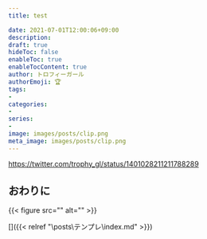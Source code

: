 ```yaml
---
title: test

date: 2021-07-01T12:00:06+09:00
description: 
draft: true
hideToc: false
enableToc: true
enableTocContent: true
author: トロフィーガール
authorEmoji: 🏆
tags:
- 
categories:
- 
series:
- 
image: images/posts/clip.png
meta_image: images/posts/clip.png
---
```


https://twitter.com/trophy_gl/status/1401028211211788289

## おわりに
{{< figure src="" alt="" >}}

[]({{< relref "\posts\テンプレ\index.md" >}})